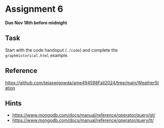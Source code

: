 # Assignment 6

**Due Nov 18th before midnight**

## Task

Start with the code handoput (`./code`) and complete the `graphHistorical.html` example.

## Reference

https://github.com/tejaswigowda/ame494598Fall2024/tree/main/WeatherStation

## Hints
- https://www.mongodb.com/docs/manual/reference/operator/query/gt/
- https://www.mongodb.com/docs/manual/reference/operator/query/lt/


